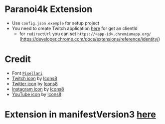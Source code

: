# Paranoi4k Extension

- Use `config.json.exemple` for setup project
- You need to create Twitch application [here](https://dev.twitch.tv/console/apps) for get an clientId
  - for `redirectUrl` you can set `https://<app-id>.chromiumapp.org/` (https://developer.chrome.com/docs/extensions/reference/identity/)


# Credit

- Font [`Pixellari`](https://www.dafont.com/pixellari.font)
- [Twitch icon](https://icons8.com/icons/set/twitch) by [Icons8](https://icons8.com)
- [Twitter icon](https://icons8.com/icons/set/twitter) by [Icons8](https://icons8.com)
- [Instagram icon](https://icons8.com/icons/set/instagra) by [Icons8](https://icons8.com)
- [YouTube icon](https://icons8.com/icons/set/youtube) by [Icons8](https://icons8.com)

# Extension in manifestVersion3 [here](https://github.com/loicngr/Paranoi4k-Extension/tree/manifest3)

